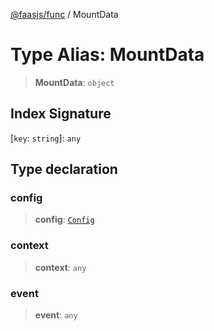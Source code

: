 [@faasjs/func](../README.md) / MountData

# Type Alias: MountData

> **MountData**: `object`

## Index Signature

 \[`key`: `string`\]: `any`

## Type declaration

### config

> **config**: [`Config`](Config.md)

### context

> **context**: `any`

### event

> **event**: `any`
